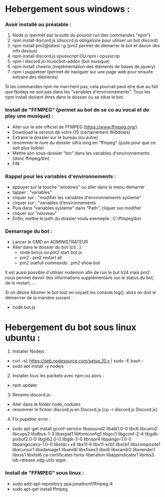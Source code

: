 Hebergement sous windows :
==========================

### Avoir installé au préalable : ###

1. Node js (permet par la suite du pouvoir run des commandes "npm")
2. npm install discord.js (disocrd.js obligatoire pour utiliser un bot discord)
3. npm install pm2@latest -g (pm2 permet de demarrer le bot et davoir des info dessus)
4. npm install discord.js opusscript OU npm i opusscrip
5. npm i discord.js-musicbot-addon (bot musique)
6. npm install cheerio (implémentation des éléments de bases de jquery)
7. npm i puppeteer (permet de naviguer sur une page web pour ensuite extraire des éléments)

Si les commandes npm ne marchent pas, cela pourrait peut etre due au fait que Nodejs ne soit pas dans les "variables d'environnements".
Tous les npm install doivent êtres dans le dossier ou se situe le bot.

### Install de "FFMPEG" (permet au bot de se co au vocal et de play une musique) : ###

- Aller sur le site officiel de FFMPEG (https://www.ffmpeg.org/)
- Download la version de votre OS (certainement Wibdows)
- Extraire le dossier sur le bureau (ou autre)
- renommer le nom du dossier ultra long en "ffmpeg" (juste pour que ce soit plus lisible)
- Mettre son sous-dossier "bin" dans les variables d'environnements. (donc ffmpeg/bin)
- FIN

### Rappel pour les variables d'environnements : ###

- appuyer sur la touche "windows" ou aller dans le menu démarrer
- tapper : "variables"
- cliquer sur : "modifier les variables d'environnements systeme"
- cliquer sur : "variables d'environnements
- Puis dans "variables systeme" dans "Path", cliquer sur modifier
- cliquer sur "nouveau"
- Enfin, mettre le path du dossier voulu exemeple : C:\ffmpeg\bin

### Demarrage du bot : ###

- Lancer le CMD en ADMINISTRATEUR
- Aller dans le dossier du bot (cd ..)
  - node bot.js ou pm2 start bot.js 
  - pm2 : pm2 restart all
  - pm2 usefull commands : pm2 show bot

Il est aussi possible d'utiliser nodemon afin de run le but h24 mais pm2 nous permet davoir des informations supplémentaire sur le status du bot, de le restart, ...

Si on désire Allumer le bot tout en voyant les console.log(); alors on doit le démarrrer de la manière suivant : 

- node bot.js

Hebergement du bot sous linux ubuntu :
======================================

1. Installer Nodejs : 

- curl -sL https://deb.nodesource.com/setup_10.x | sudo -E bash -
- sudo apt install -y nodejs

2. Installer tous les packets avec npm ou alors : 

- npm update

3. Rename discord.js : 

- Aller dans le folder node_nodules
- renommer le fichier discord.js en Discord.js (cp -r discord.js Discord.js)

4. Fix pupetter error :

- sudo apt-get install gconf-service libasound2 libatk1.0-0 libc6 libcairo2 libcups2 libdbus-1-3 libexpat1 libfontconfig1 libgcc1 libgconf-2-4 libgdk-pixbuf2.0-0 libglib2.0-0 libgtk-3-0 libnspr4 libpango-1.0-0 libpangocairo-1.0-0 libstdc++6 libx11-6 libx11-xcb1 libxcb1 libxcomposite1 libxcursor1 libxdamage1 libxext6 libxfixes3 libxi6 libxrandr2 libxrender1 libxss1 libxtst6 ca-certificates fonts-liberation libappindicator1 libnss3 lsb-release xdg-utils wget

### Install de "FFMPEG" sous linux : ###

- sudo add-apt-repository ppa:jonathonf/ffmpeg-4
- sudo apt-get install ffmpeg
